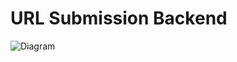 # URL Submission Backend

![Diagram](http://interactive.blockdiag.com/image?compression=deflate&encoding=base64&src=eJxLyslPzk7JTExXqOZSUHD2cXX0U9C1U_D0iw8I8ncPcg0OBnEDguL9A1z9rIFKoEyQKFi1NVctAJzFEmU)
